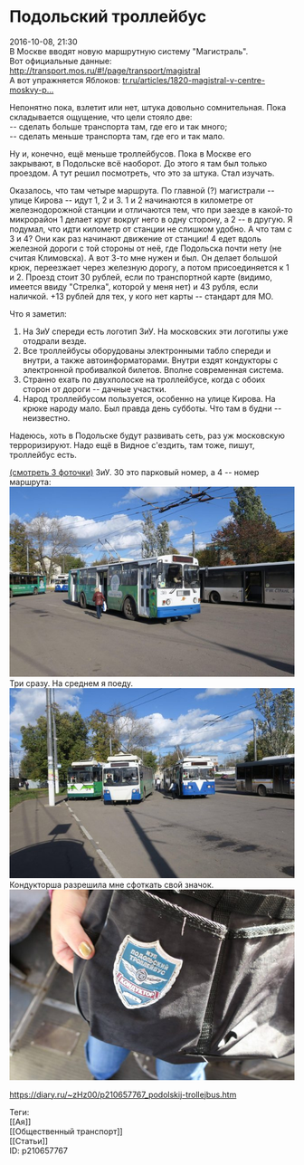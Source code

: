 Подольский троллейбус
======================

   
 2016-10-08, 21:30   
  В Москве вводят новую маршрутную систему "Магистраль".   
 Вот официальные данные: <http://transport.mos.ru/#!/page/transport/magistral>   
 А вот упражняется Яблоков:  [tr.ru/articles/1820-magistral-v-centre-moskvy-p...](http://tr.ru/articles/1820-magistral-v-centre-moskvy-passazhirov-lovyat-v-novuyu-marshrutnuyu-set)    
   
 Непонятно пока, взлетит или нет, штука довольно сомнительная. Пока складывается ощущение, что цели стояло две:   
 -- сделать больше транспорта там, где его и так много;   
 -- сделать меньше транспорта там, где его и так мало.   
   
 Ну и, конечно, ещё меньше троллейбусов. Пока в Москве его закрывают, в Подольске всё наоборот. До этого я там был только проездом. А тут решил посмотреть, что это за штука. Стал изучать.   
   
 Оказалось, что там четыре маршрута. По главной (?) магистрали -- улице Кирова -- идут 1, 2 и 3. 1 и 2 начинаются в километре от железнодорожной станции и отличаются тем, что при заезде в какой-то микрорайон 1 делает круг вокруг него в одну сторону, а 2 -- в другую. Я подумал, что идти километр от станции не слишком удобно. А что там с 3 и 4? Они как раз начинают движение от станции! 4 едет вдоль железной дороги с той стороны от неё, где Подольска почти нету (не считая Климовска). А вот 3-то мне нужен и был. Он делает большой крюк, переезжает через железную дорогу, а потом присоединяется к 1 и 2. Проезд стоит 30 рублей, если по транспортной карте (видимо, имеется ввиду "Стрелка", которой у меня нет) и 43 рубля, если наличкой. +13 рублей для тех, у кого нет карты -- стандарт для МО.   
   
 Что я заметил:   
 1) На ЗиУ спереди есть логотип ЗиУ. На московских эти логотипы уже отодрали везде.   
 2) Все троллейбусы оборудованы электронными табло спереди и внутри, а также автоинформаторами. Внутри ездят кондукторы с электронной пробивалкой билетов. Вполне современная система.   
 3) Странно ехать по двухполоске на троллейбусе, когда с обоих сторон от дороги -- дачные участки.   
 4) Народ троллейбусом пользуется, особенно на улице Кирова. На крюке народу мало. Был правда день субботы. Что там в будни -- неизвестно.   
   
 Надеюсь, хоть в Подольске будут развивать сеть, раз уж московскую терроризируют. Надо ещё в Видное с'ездить, там тоже, пишут, троллейбус есть.   
   
  [(смотреть 3 фоточки)](https://zHz00.diary.ru/p210657767.htm?index=1#linkmore210657767m1)     ЗиУ. 30 это парковый номер, а 4 -- номер маршрута:   
  [![](pics/5OdOdAGl.jpg)](https://i.imgur.com/5OdOdAG.jpg)    
 Три сразу. На среднем я поеду.   
  [![](pics/aWkHZxPl.jpg)](https://i.imgur.com/aWkHZxP.jpg)    
 Кондукторша разрешила мне сфоткать свой значок.   
  [![](pics/STI1gifl.jpg)](https://i.imgur.com/STI1gif.jpg)    
      
    
 <https://diary.ru/~zHz00/p210657767_podolskij-trollejbus.htm>   
   
 Теги:   
 [[Ая]]   
 [[Общественный транспорт]]   
 [[Статьи]]   
 ID: p210657767